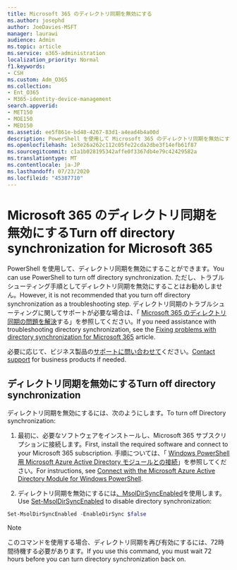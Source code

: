 ```yaml
---
title: Microsoft 365 のディレクトリ同期を無効にする
ms.author: josephd
author: JoeDavies-MSFT
manager: laurawi
audience: Admin
ms.topic: article
ms.service: o365-administration
localization_priority: Normal
f1.keywords:
- CSH
ms.custom: Adm_O365
ms.collection:
- Ent_O365
- M365-identity-device-management
search.appverid:
- MET150
- MOE150
- MED150
ms.assetid: ee5f861e-bd48-4267-83d1-a4ead4b4a00d
description: PowerShell を使用して Microsoft 365 のディレクトリ同期を無効にする方法について説明します。
ms.openlocfilehash: 1e3e26a262c112c05fe22cda2dbe3f14efb61f87
ms.sourcegitcommit: c1a1b028195342affe0f3367db4e79c42429582a
ms.translationtype: MT
ms.contentlocale: ja-JP
ms.lasthandoff: 07/23/2020
ms.locfileid: "45387710"
---
```

# <a name="turn-off-directory-synchronization-for-microsoft-365"></a><span data-ttu-id="cccf1-103">Microsoft 365 のディレクトリ同期を無効にする</span><span class="sxs-lookup"><span data-stu-id="cccf1-103">Turn off directory synchronization for Microsoft 365</span></span>
<span data-ttu-id="cccf1-104">PowerShell を使用して、ディレクトリ同期を無効にすることができます。</span><span class="sxs-lookup"><span data-stu-id="cccf1-104">You can use PowerShell to turn off directory synchronization.</span></span> <span data-ttu-id="cccf1-105">ただし、トラブルシューティング手順としてディレクトリ同期を無効にすることはお勧めしません。</span><span class="sxs-lookup"><span data-stu-id="cccf1-105">However, it is not recommended that you turn off directory synchronization as a troubleshooting step.</span></span> <span data-ttu-id="cccf1-106">ディレクトリ同期のトラブルシューティングに関してサポートが必要な場合は、「 [Microsoft 365 のディレクトリ同期の問題を解決](fix-problems-with-directory-synchronization.md)する」を参照してください。</span><span class="sxs-lookup"><span data-stu-id="cccf1-106">If you need assistance with troubleshooting directory synchronization, see the [Fixing problems with directory synchronization for Microsoft 365](fix-problems-with-directory-synchronization.md) article.</span></span> 
  
<span data-ttu-id="cccf1-107">必要に応じて、ビジネス製品の[サポートに問い合わせて](https://support.office.com/article/32a17ca7-6fa0-4870-8a8d-e25ba4ccfd4b)ください。</span><span class="sxs-lookup"><span data-stu-id="cccf1-107">[Contact support](https://support.office.com/article/32a17ca7-6fa0-4870-8a8d-e25ba4ccfd4b) for business products if needed.</span></span>
  
## <a name="turn-off-directory-synchronization"></a><span data-ttu-id="cccf1-108">ディレクトリ同期を無効にする</span><span class="sxs-lookup"><span data-stu-id="cccf1-108">Turn off directory synchronization</span></span>  
<span data-ttu-id="cccf1-109">ディレクトリ同期を無効にするには、次のようにします。</span><span class="sxs-lookup"><span data-stu-id="cccf1-109">To turn off Directory synchronization:</span></span>
  
1. <span data-ttu-id="cccf1-110">最初に、必要なソフトウェアをインストールし、Microsoft 365 サブスクリプションに接続します。</span><span class="sxs-lookup"><span data-stu-id="cccf1-110">First, install the required software and connect to your Microsoft 365 subscription.</span></span> <span data-ttu-id="cccf1-111">手順については、「 [Windows PowerShell 用 Microsoft Azure Active Directory モジュールとの接続](https://docs.microsoft.com/office365/enterprise/powershell/connect-to-office-365-powershell#connect-with-the-microsoft-azure-active-directory-module-for-windows-powershell)」を参照してください。</span><span class="sxs-lookup"><span data-stu-id="cccf1-111">For instructions, see [Connect with the Microsoft Azure Active Directory Module for Windows PowerShell](https://docs.microsoft.com/office365/enterprise/powershell/connect-to-office-365-powershell#connect-with-the-microsoft-azure-active-directory-module-for-windows-powershell).</span></span>
    
2. <span data-ttu-id="cccf1-112">ディレクトリ同期を無効にするには[、MsolDirSyncEnabled](https://go.microsoft.com/fwlink/p/?LinkId=821939)を使用します。</span><span class="sxs-lookup"><span data-stu-id="cccf1-112">Use [Set-MsolDirSyncEnabled](https://go.microsoft.com/fwlink/p/?LinkId=821939) to disable directory synchronization:</span></span> 
    
  ```powershell
  Set-MsolDirSyncEnabled -EnableDirSync $false
  ```

>[!Note]
><span data-ttu-id="cccf1-113">このコマンドを使用する場合、ディレクトリ同期を再び有効にするには、72時間待機する必要があります。</span><span class="sxs-lookup"><span data-stu-id="cccf1-113">If you use this command, you must wait 72 hours before you can turn directory synchronization back on.</span></span>
>
 
